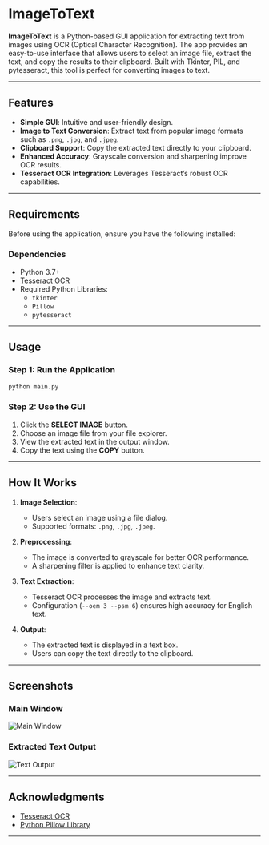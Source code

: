 # ImageToText

**ImageToText** is a Python-based GUI application for extracting text from images using OCR (Optical Character Recognition). The app provides an easy-to-use interface that allows users to select an image file, extract the text, and copy the results to their clipboard. Built with Tkinter, PIL, and pytesseract, this tool is perfect for converting images to text.

---

## Features
- **Simple GUI**: Intuitive and user-friendly design.
- **Image to Text Conversion**: Extract text from popular image formats such as `.png`, `.jpg`, and `.jpeg`.
- **Clipboard Support**: Copy the extracted text directly to your clipboard.
- **Enhanced Accuracy**: Grayscale conversion and sharpening improve OCR results.
- **Tesseract OCR Integration**: Leverages Tesseract’s robust OCR capabilities.

---

## Requirements

Before using the application, ensure you have the following installed:

### Dependencies
- Python 3.7+
- [Tesseract OCR](https://github.com/tesseract-ocr/tesseract)
- Required Python Libraries:
  - `tkinter`
  - `Pillow`
  - `pytesseract`

---



## Usage

### Step 1: Run the Application
```bash
python main.py
```

### Step 2: Use the GUI
1. Click the **SELECT IMAGE** button.
2. Choose an image file from your file explorer.
3. View the extracted text in the output window.
4. Copy the text using the **COPY** button.

---

## How It Works
1. **Image Selection**:
   - Users select an image using a file dialog.
   - Supported formats: `.png`, `.jpg`, `.jpeg`.

2. **Preprocessing**:
   - The image is converted to grayscale for better OCR performance.
   - A sharpening filter is applied to enhance text clarity.

3. **Text Extraction**:
   - Tesseract OCR processes the image and extracts text.
   - Configuration (`--oem 3 --psm 6`) ensures high accuracy for English text.

4. **Output**:
   - The extracted text is displayed in a text box.
   - Users can copy the text directly to the clipboard.

---

## Screenshots

### Main Window
![Main Window](![image](https://github.com/user-attachments/assets/8a597037-174b-49a8-8b2a-a090f11e48fe)
)

### Extracted Text Output
![Text Output](![image](https://github.com/user-attachments/assets/963e9f26-d472-4531-b9d3-5fe984627229)
)

---


## Acknowledgments
- [Tesseract OCR](https://github.com/tesseract-ocr/tesseract)
- [Python Pillow Library](https://python-pillow.org/)

---

